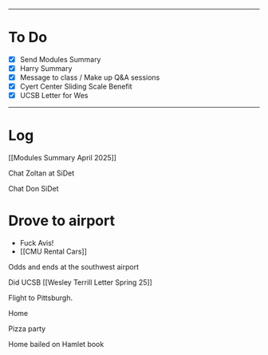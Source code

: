 

---
# To Do

- [x] Send Modules Summary 
- [x]  Harry Summary 
- [x] Message to class / Make up Q&A sessions
- [x]  Cyert Center Sliding Scale Benefit 
- [x] UCSB Letter for Wes
---

# Log

[[Modules Summary April 2025]]

Chat Zoltan at SiDet

Chat Don SiDet

# Drove to airport
 - Fuck Avis!
- [[CMU Rental Cars]]

Odds and ends at the southwest airport

Did UCSB [[Wesley Terrill Letter Spring 25]]

Flight to Pittsburgh. 

Home 

Pizza party 

Home bailed on Hamlet book


